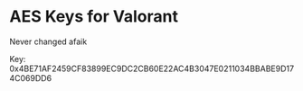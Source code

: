 # AES Keys for Valorant
Never changed afaik

Key: 0x4BE71AF2459CF83899EC9DC2CB60E22AC4B3047E0211034BBABE9D174C069DD6